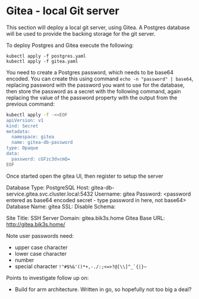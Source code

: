 # Gitea - local Git server

This section will deploy a local git server, using Gitea.  A Postgres database will be used to provide the backing storage for the git server.

To deploy Postgres and Gitea execute the following:

```
kubectl apply -f postgres.yaml
kubectl apply -f gitea.yaml
```

You need to create a Postgres password, which needs to be base64 encoded.  You can create this using command ```echo -n "password" | base64```, replacing password with the password you want to use for the database, then store the password as a secret with the following command, again replacing the value of the password property with the output from the previous command:

```bash
kubectl apply -f -<<EOF
apiVersion: v1
kind: Secret
metadata:
  namespace: gitea
  name: gitea-db-password
type: Opaque
data:
  password: cGFzc3dvcmQ=
EOF
```

Once started open the gitea UI, then register to setup the server

Database Type:  PostgreSQL
Host:           gitea-db-service.gitea.svc.cluster.local:5432
Username:       gitea
Password:       <password entered as base64 encoded secret - type password in here, not base64>
Database Name:  gitea
SSL:            Disable
Schema:         <leave blank>

Site Title:     <Set to string of choice>
SSH Server Domain: gitea.bik3s.home <this is what the ingress hostname is>
Gitea Base URL: http://gitea.bik3s.home/


Note user passwords need:
- upper case character
- lower case character
- number
- special character ```!"#$%&'()*+,-./:;<=>?@[\\]^_`{|}~```

Points to investigate follow up on:
- Build for arm architecture.  Written in go, so hopefully not too big a deal?